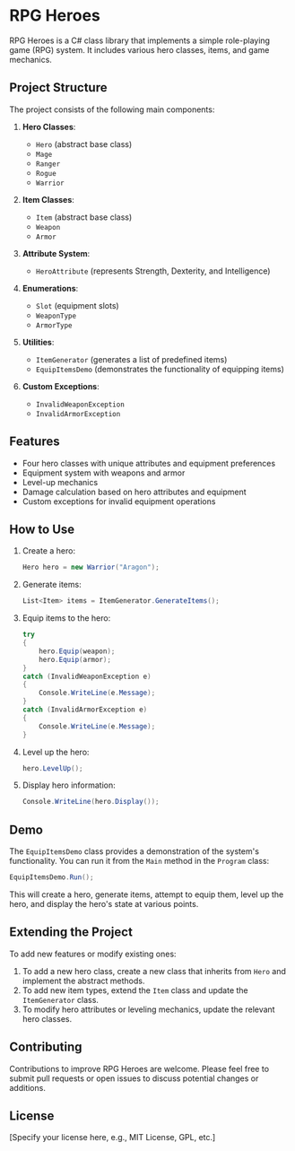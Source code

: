# RPG Heroes

RPG Heroes is a C# class library that implements a simple role-playing game (RPG) system. It includes various hero classes, items, and game mechanics.

## Project Structure

The project consists of the following main components:

1. **Hero Classes**: 
   - `Hero` (abstract base class)
   - `Mage`
   - `Ranger`
   - `Rogue`
   - `Warrior`

2. **Item Classes**:
   - `Item` (abstract base class)
   - `Weapon`
   - `Armor`

3. **Attribute System**:
   - `HeroAttribute` (represents Strength, Dexterity, and Intelligence)

4. **Enumerations**:
   - `Slot` (equipment slots)
   - `WeaponType`
   - `ArmorType`

5. **Utilities**:
   - `ItemGenerator` (generates a list of predefined items)
   - `EquipItemsDemo` (demonstrates the functionality of equipping items)

6. **Custom Exceptions**:
   - `InvalidWeaponException`
   - `InvalidArmorException`

## Features

- Four hero classes with unique attributes and equipment preferences
- Equipment system with weapons and armor
- Level-up mechanics
- Damage calculation based on hero attributes and equipment
- Custom exceptions for invalid equipment operations

## How to Use

1. Create a hero:
   ```csharp
   Hero hero = new Warrior("Aragon");
   ```

2. Generate items:
   ```csharp
   List<Item> items = ItemGenerator.GenerateItems();
   ```

3. Equip items to the hero:
   ```csharp
   try
   {
       hero.Equip(weapon);
       hero.Equip(armor);
   }
   catch (InvalidWeaponException e)
   {
       Console.WriteLine(e.Message);
   }
   catch (InvalidArmorException e)
   {
       Console.WriteLine(e.Message);
   }
   ```

4. Level up the hero:
   ```csharp
   hero.LevelUp();
   ```

5. Display hero information:
   ```csharp
   Console.WriteLine(hero.Display());
   ```

## Demo

The `EquipItemsDemo` class provides a demonstration of the system's functionality. You can run it from the `Main` method in the `Program` class:

```csharp
EquipItemsDemo.Run();
```

This will create a hero, generate items, attempt to equip them, level up the hero, and display the hero's state at various points.

## Extending the Project

To add new features or modify existing ones:

1. To add a new hero class, create a new class that inherits from `Hero` and implement the abstract methods.
2. To add new item types, extend the `Item` class and update the `ItemGenerator` class.
3. To modify hero attributes or leveling mechanics, update the relevant hero classes.

## Contributing

Contributions to improve RPG Heroes are welcome. Please feel free to submit pull requests or open issues to discuss potential changes or additions.

## License

[Specify your license here, e.g., MIT License, GPL, etc.]

